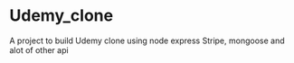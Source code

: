 # Udemy_clone
A project to build Udemy clone using node express Stripe, mongoose and alot of other api

